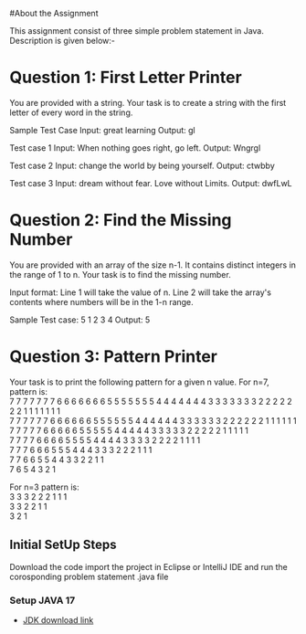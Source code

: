 #About the Assignment

This assignment consist of three simple problem statement in Java.
<br>Description is given below:-

# Question 1: First Letter Printer
You are provided with a string.
Your task is to create a string with the first letter of every word in the string.

Sample Test Case
Input:
great learning
Output:
gl

Test case 1
Input:
When nothing goes right, go left.
Output:
Wngrgl

Test case 2
Input:
change the world by being yourself.
Output:
ctwbby

Test case 3
Input:
dream without fear. Love without Limits.
Output:
dwfLwL


# Question 2: Find the Missing Number
You are provided with an array of the size n-1. It contains distinct integers in the range of 1 to n.
Your task is to find the missing number.

Input format:
Line 1 will take the value of n.
Line 2 will take the array's contents where numbers will be in the 1-n range.

Sample Test case:
5
1 2 3 4
Output:
5

# Question 3: Pattern Printer

Your task is to print the following pattern for a given n
value.
For n=7,
pattern is:
<br>7 7 7 7 7 7 7 6 6 6 6 6 6 6 5 5 5 5 5 5 5 4 4 4 4 4 4 4 3 3 3 3 3 3 3 2 2 2 2 2 2 2 1 1 1 1 1 1 1
<br>7 7 7 7 7 7 6 6 6 6 6 6 5 5 5 5 5 5 4 4 4 4 4 4 3 3 3 3 3 3 2 2 2 2 2 2 1 1 1 1 1 1
<br>7 7 7 7 7 6 6 6 6 6 5 5 5 5 5 4 4 4 4 4 3 3 3 3 3 2 2 2 2 2 1 1 1 1 1
<br>7 7 7 7 6 6 6 6 5 5 5 5 4 4 4 4 3 3 3 3 2 2 2 2 1 1 1 1
<br>7 7 7 6 6 6 5 5 5 4 4 4 3 3 3 2 2 2 1 1 1
<br>7 7 6 6 5 5 4 4 3 3 2 2 1 1
<br>7 6 5 4 3 2 1

For n=3
pattern is:
<br>3 3 3 2 2 2 1 1 1
<br>3 3 2 2 1 1
<br>3 2 1

## Initial SetUp Steps

Download the code import the project in Eclipse or IntelliJ IDE and run the corosponding problem statement .java file

### Setup JAVA 17
* [JDK download link](https://www.oracle.com/java/technologies/javase/jdk17-archive-downloads.html)

